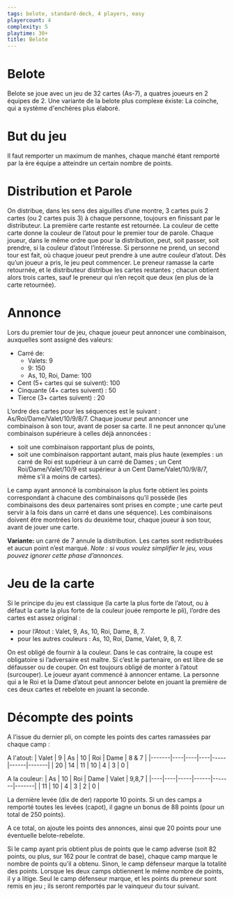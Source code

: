 ```yaml
---
tags: belote, standard-deck, 4 players, easy
playercount: 4
complexity: 5
playtime: 30+
title: Belote
---
```

# Belote
Belote se joue avec un jeu de 32 cartes (As-7), a quatres joueurs en 2 équipes de 2.
Une variante de la belote plus complexe éxiste: La coinche, qui a système d'enchères plus élaboré.

# But du jeu
Il faut remporter un maximum de manhes, chaque manché étant remporté par la ère équipe a atteindre un certain nombre de points.

# Distribution et Parole
On distribue, dans les sens des aiguilles d’une montre, 3 cartes puis 2 cartes (ou 2 cartes puis 3) à chaque personne, toujours en finissant par le distributeur. La première carte restante est retournée. La couleur de cette carte donne la couleur de l’atout pour le premier tour de parole. 
Chaque joueur, dans le même ordre que pour la distribution, peut, soit passer, soit prendre, si la couleur d’atout l’intéresse. Si personne ne prend, un second tour est fait, où chaque joueur peut prendre à une autre couleur d’atout. Dès qu’un joueur a pris, le jeu peut commencer.
Le preneur ramasse la carte retournée, et le distributeur distribue les cartes restantes ; chacun obtient alors trois cartes, sauf le preneur qui n’en reçoit que deux (en plus de la carte retournée).

# Annonce
Lors du premier tour de jeu, chaque joueur peut annoncer une combinaison, auxquelles sont assigné des valeurs:

- Carré de:
  - Valets: 9 
  - 9: 150
  - As, 10, Roi, Dame: 100
- Cent (5+ cartes qui se suivent): 100                                            
- Cinquante (4+ cartes suivent)  : 50                                             
- Tierce (3+ cartes suivent)     : 20

L’ordre des cartes pour les séquences est le suivant : As/Roi/Dame/Valet/10/9/8/7.
Chaque joueur peut annoncer une combinaison à son tour, avant de poser sa carte. Il ne peut annoncer qu’une combinaison supérieure à celles déjà annoncées :
- soit une combinaison rapportant plus de points,
- soit une combinaison rapportant autant, mais plus haute (exemples : un carré de Roi est supérieur à un carré de Dames ; un Cent Roi/Dame/Valet/10/9 est supérieur à un Cent Dame/Valet/10/9/8/7, même s’il a moins de cartes).

Le camp ayant annoncé la combinaison la plus forte obtient les points correspondant à chacune des combinaisons qu’il possède (les combinaisons des deux partenaires sont prises en compte ; une carte peut servir à la fois dans un carré et dans une séquence).
Les combinaisons doivent être montrées lors du deuxième tour, chaque joueur à son tour, avant de jouer une carte.

**Variante:** un carré de 7 annule la distribution. Les cartes sont redistribuées et aucun point n’est marqué.
_Note : si vous voulez simplifier le jeu, vous pouvez ignorer cette phase d’annonces._

# Jeu de la carte
Si le principe du jeu est classique (la carte la plus forte de l’atout, ou à défaut la carte la plus forte de la couleur jouée remporte le pli), l’ordre des cartes est assez original :

- pour l’Atout : Valet, 9, As, 10, Roi, Dame, 8, 7.
- pour les autres couleurs : As, 10, Roi, Dame, Valet, 9, 8, 7.

On est obligé de fournir à la couleur. Dans le cas contraire, la coupe est obligatoire si l’adversaire est maître. Si c’est le partenaire, on est libre de se défausser ou de couper. On est toujours obligé de monter à l’atout (surcouper).
Le joueur ayant commencé à annoncer entame.
La personne qui a le Roi et la Dame d’atout peut annoncer belote en jouant la première de ces deux cartes et rebelote en jouant la seconde.

# Décompte des points
A l’issue du dernier pli, on compte les points des cartes ramassées par chaque camp :

A l'atout:
| Valet | 9  | As | 10 | Roi | Dame | 8 & 7 |
|-------|----|----|----|-----|------|-------|
| 20    | 14 | 11 | 10 | 4   | 3    | 0     |

A la couleur:
| As | 10 | Roi | Dame | Valet | 9,8,7 |
|----|----|-----|------|-------|-------|
| 11 | 10 | 4   | 3    | 2     | 0     |

La dernière levée (dix de der) rapporte 10 points. Si un des camps a remporté toutes les levées (capot), il gagne un bonus de 88 points (pour un total de 250 points).

A ce total, on ajoute les points des annonces, ainsi que 20 points pour une éventuelle belote-rebelote.

Si le camp ayant pris obtient plus de points que le camp adverse (soit 82 points, ou plus, sur 162 pour le contrat de base), chaque camp marque le nombre de points qu’il a obtenu.
Sinon, le camp défenseur marque la totalité des points.
Lorsque les deux camps obtiennent le même nombre de points, il y a litige. Seul le camp défenseur marque, et les points du preneur sont remis en jeu ; ils seront remportés par le vainqueur du tour suivant.
